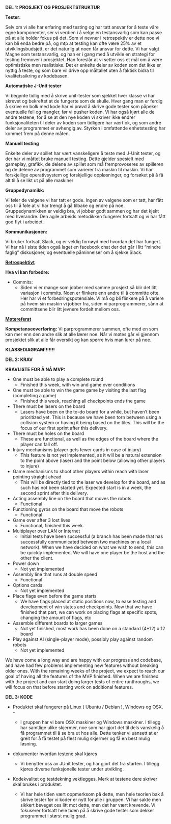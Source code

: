 **DEL 1: PROSJEKT OG PROSJEKTSTRUKTUR**

**Tester:**

Selv om vi alle har erfaring med testing og har tatt ansvar for å teste våre egne komponenter, ser vi verdien i å velge en testansvarlig som kan passe på at alle holder fokus på det. Som vi nevner i retrospektiv er dette noe vi kan bli enda bedre på, og mtp at testing kan ofte være 25% av et utviklingsbudsjett, er det naturlig at noen får ansvar for dette. Vi har valgt Magne som testansvarlig, og han er i gang med å utvikle en strategi for testing fremover i prosjektet. Han foreslår at vi setter oss et mål om å være optimistiske men realistiske. Det er enkelte deler av koden som det ikke er nyttig å teste, og som bare vil drive opp måltallet uten å faktisk bidra til kvalitetssikring av kodebasen. 

**Automatiske J-Unit tester**

Vi begynte tidlig med å skrive unit-tester som sjekket hver klasse vi har skrevet og bekreftet at de fungerte som de skulle. Hver gang man er ferdig å skrive en bolk med kode har vi prøvd å skrive gode tester som påpeker eventuelle feil og mangler, før vi pusher koden. Vi har også kjørt alle de andre testene, for å se at den nye koden vi skriver ikke endrer funksjonaliteten til deler av koden som tidligere har vært ok, og som andre deler av programmet er avhengig av. Styrken i omfattende enhetstesting har kommet frem på denne måten.

**Manuell testing**

Enkelte deler av spillet har vært vanskeligere å teste med J-Unit tester, og der har vi måttet bruke manuell testing. Dette gjelder spesielt med gameplay, grafikk, de delene av spillet som må fremprovoseres av spilleren og de delene av programmet som varierer fra maskin til maskin. Vi har forskjellige operativsystem og forskjellige oppløsninger, og forsøket på å få alt til å se likt ut på alle maskiner 

**Gruppedynamikk:**

Vi føler de valgene vi har tatt er gode. Ingen av valgene som er tatt, har fått oss til å føle at vi har trengt å gå tilbake og endre på noe. Gruppedynamikken er veldig bra, vi jobber godt sammen og har det kjekt med hverandre. Den agile arbeids metodikken fungerer fortsatt og vi har fått god flyt i arbeidet. 

**Kommunikasjonen:**

Vi bruker fortsatt Slack, og er veldig fornøyd med hvordan det har fungert. Vi har nå i siste tiden også laget en facebook chat der det går i litt “mindre faglig” diskusjoner, og eventuelle påminnelser om å sjekke Slack.

[**Retrospektivt**](https://github.com/inf112-v19/The_Terminators/blob/master/Deliverables/Retrospektivt%2028.03docx.pdf)

**Hva vi kan forbedre:**

* Commits: 
  * Siden vi er mange som jobber med samme prosjekt så blir det litt variasjon i commits. Noen er flinkere enn andre til å committe ofte. Her har vi et forbedringspotensiale. Vi må og bli flinkere på å variere på hvem sin maskin vi jobber fra, siden vi parprogrammerer, sånn at committsene blir litt jevnere fordelt mellom oss. 

[**Møtereferat**](https://github.com/inf112-v19/The_Terminators/blob/master/Deliverables/Meetings.md)

**Kompetanseoverføring:**
Vi parprogrammerer sammen, ofte med en som kan mer enn den andre slik at alle lærer noe. Når vi møtes går vi gjennom prosjektet slik at alle får oversikt og kan spørre hvis man lurer på noe. 

**KLASSEDIAGRAM!!!!!!!**

**DEL 2: KRAV**

**KRAVLISTE FOR Å NÅ MVP:**

* One must be able to play a complete round 
  * Finished this week, with win and game over conditions
* One must be able to win the game game by visiting the last flag (completing a game)
  * Finished this week, reaching all checkpoints ends the game 
* There must be lasers on the board 
  * Lasers have been on the to-do board for a while, but haven’t been prioritized yet. This is because we have been torn between using a collision system or having it being based on the tiles. This will be the focus of our first sprint after this delivery.
* There must be holes on the board 
  * These are functional, as well as the edges of the board where the player can fall off.
* Injury mechanisms (player gets fewer cards in case of injury) 
  * This feature is not yet implemented, as it will be a natural extension to the point above (laser) and the point below (allowing other players to injure)
* Game mechanisms to shoot other players within reach with laser pointing straight ahead 
  * This will be directly tied to the laser we develop for the board, and as such has not been started yet. Expected start is in a week, the second sprint after this delivery.
* Acting assembly line on the board that moves the robots 
  * Functional
* Functioning gyros on the board that move the robots 
  * Functional
* Game over after 3 lost lives 
  * Functional, finished this week.
* Multiplayer over LAN or Internet 
  * Initial tests have been successful (a branch has been made that has successfully communicated between two machines on a local network). When we have decided on what we wish to send, this can be quickly implemented. We will have one player be the host and the other the client. 
* Power down 
  * Not yet implemented
* Assembly line that runs at double speed 
  * Functional
* Options cards 
  * Not yet implemented
* Place flags even before the game starts 
  * We have flags placed at static positions now, to ease testing and development of win states and checkpoints. Now that we have finished that part, we can work on placing flags at specific spots, changing the amount of flags, etc
* Assemble different boards to larger games
  * Not yet finished, most work has been done on a standard (4+12) x 12 board
* Play against AI (single-player mode), possibly play against random robots 
  * Not yet implemented

We have come a long way and are happy with our progress and codebase, and have had few problems implementing new features without breaking older ones. With the remaining weeks of the project, we expect to reach our goal of having all the features of the MVP finished. When we are finished with the project and can start doing larger tests of entire runthroughs, we will focus on that before starting work on additional features. 


**DEL 3: KODE**

 * Produktet skal fungerer på Linux ( Ubuntu / Debian ), Windows og OSX. -
   * I gruppen har vi bare OSX maskiner og Windows maskiner. I tillegg har samtlige ulike skjermer, noe som har gjort det til dels vanskelig å få programmet til å se bra ut hos alle. Dette tenker vi uansett at er greit for å få testet på flest mulig skjermer og få en best mulig løsning.

* dokumenter hvordan testene skal kjøres
  * Vi benytter oss av JUnit tester, og har gjort det fra starten. I tillegg kjøres diverse funksjonelle tester under utvikling.
  
 
* Kodekvalitet og testdekning vektlegges. Merk at testene dere skriver skal brukes i produktet.
  * Vi har hele tiden vært oppmerksom på dette, men hele teorien bak å skrive tester før vi koder er nytt for alle i gruppen. Vi har sakte men sikkert beveget oss litt mot dette, men det har vært krevende. Vi fokuserer fortsatt hele tiden på å skrive gode tester som dekker programmet i størst mulig grad.



